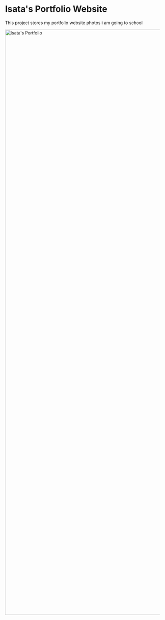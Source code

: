 # Isata's Portfolio Website
This project stores my portfolio website photos 
i am going to school


<img width="1903" alt="Isata's Portfolio" src="https://github.com/user-attachments/assets/967ec54d-a6b1-4914-b3f8-2050d4989b71" />

